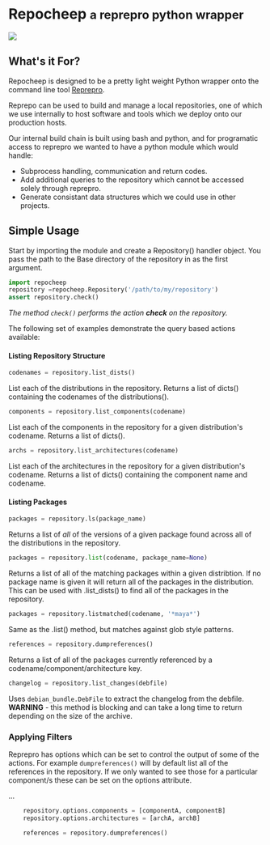 # Repocheep <small>a reprepro python wrapper</small>

![](https://raw.github.com/andrewbunday/repocheep/master/icon.png)

## What's it For?

Repocheep is designed to be a pretty light weight Python wrapper onto the command line tool [Reprepro](http://mirrorer.alioth.debian.org/).

Reprepo can be used to build and manage a local repositories, one of which we use internally to host software and tools which we deploy onto our production hosts.

Our internal build chain is built using bash and python, and for programatic access to reprepro we wanted to have a python module which would handle:

* Subprocess handling, communication and return codes.
* Add additional queries to the repository which cannot be accessed solely through
  reprepro.
* Generate consistant data structures which we could use in other projects.

## Simple Usage

Start by importing the module and create a Repository() handler object. You pass the path to the Base directory of the repository in as the first argument.

```python
import repocheep
repository =repocheep.Repository('/path/to/my/repository')
assert repository.check()
```

_The method `check()` performs the action __check__ on the repository._

The following set of examples demonstrate the query based actions available:

#### Listing Repository Structure

```python
codenames = repository.list_dists()
```

List each of the distributions in the repository. Returns a list of dicts() containing the codenames of the distributions().


```python
components = repository.list_components(codename)
```

List each of the components in the repository for a given distribution's codename. Returns a list of dicts().


```python
archs = repository.list_architectures(codename)
```

List each of the architectures in the repository for a given distribution's codename. Returns a list of dicts() containing the component name and codename.


#### Listing Packages

```python
packages = repository.ls(package_name)
```

Returns a list of _all_ of the versions of a given package found across all of the distributions in the repository.


 ```python
 packages = repository.list(codename, package_name=None)
 ```

Returns a list of all of the matching packages within a given distribtion. If no package name is given it will return all of the packages in the distribution. This can be used with .list_dists() to find all of the packages in the repository.

 ```python
 packages = repository.listmatched(codename, '*maya*')
 ```

Same as the .list() method, but matches against glob style patterns.

```python
references = repository.dumpreferences()
```

Returns a list of all of the packages currently referenced by a  codename/component/architecture key.

```python
changelog = repository.list_changes(debfile)
```

Uses `debian_bundle.DebFile` to extract the changelog from the debfile. __WARNING__ - this method is blocking and can take a long time to return depending on the size of the archive.

### Applying Filters

Reprepro has options which can be set to control the output of some of the actions.
For example `dumpreferences()`  will by default list all of the references in the repository. If we only wanted to see those for a particular component/s these can be set on the options attribute.

...
```python
    repository.options.components = [componentA, componentB]
    repository.options.architectures = [archA, archB]

    references = repository.dumpreferences()
```
